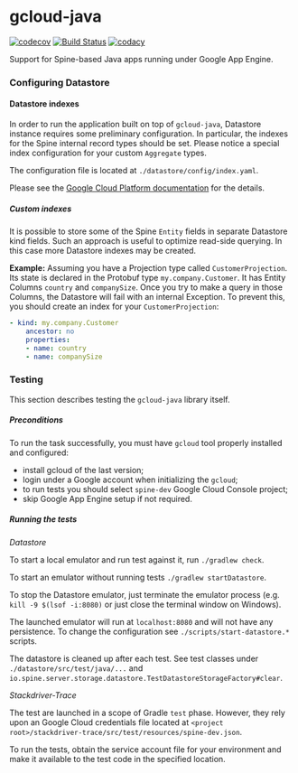 # gcloud-java

[![codecov](https://codecov.io/gh/SpineEventEngine/gcloud-java/branch/master/graph/badge.svg)](https://codecov.io/gh/SpineEventEngine/gcloud-java)
[![Build Status](https://travis-ci.com/SpineEventEngine/gcloud-java.svg?branch=master)](https://travis-ci.com/SpineEventEngine/gcloud-java)
[![codacy](https://api.codacy.com/project/badge/Grade/fe24ec78520943afa038336d45db4513)](https://www.codacy.com/app/SpineEventEngine/gcloud-java?utm_source=github.com&amp;utm_medium=referral&amp;utm_content=SpineEventEngine/gcloud-java&amp;utm_campaign=Badge_Grade)

Support for Spine-based Java apps running under Google App Engine.

### Configuring Datastore

#### Datastore indexes

In order to run the application built on top of `gcloud-java`, Datastore instance requires some 
preliminary configuration. In particular, the indexes for the Spine internal record types should 
be set. Please notice a special index configuration for your custom `Aggregate` types.

The configuration file is located at `./datastore/config/index.yaml`. 

Please see the [Google Cloud Platform documentation](https://cloud.google.com/datastore/docs/tools/indexconfig)
for the details.

##### Custom indexes

It is possible to store some of the Spine `Entity` fields in separate Datastore kind fields. 
Such an approach is useful to optimize read-side querying. In this case more Datastore indexes may
 be created.

__Example:__
Assuming you have a Projection type called `CustomerProjection`. Its state is declared in 
the Protobuf type `my.company.Customer`. It has Entity Columns `country` and
`companySize`. Once you try to make a query in those Columns, the Datastore will fail with 
an internal Exception. To prevent this, you should create an index for your `CustomerProjection`:
```yaml
- kind: my.company.Customer
    ancestor: no
    properties:
    - name: country
    - name: companySize
```

### Testing

This section describes testing the `gcloud-java` library itself.

##### Preconditions

To run the task successfully, you must have `gcloud` tool properly installed and configured: 
 - install gcloud of the last version;
 - login under a Google account when initializing the `gcloud`;
 - to run tests you should select `spine-dev` Google Cloud Console project;
 - skip Google App Engine setup if not required.


##### Running the tests

*Datastore*

To start a local emulator and run test against it, run `./gradlew check`.

To start an emulator without running tests `./gradlew startDatastore`.

To stop the Datastore emulator, just terminate the emulator process (e.g. `kill -9 $(lsof -i:8080)` or just close the terminal window on Windows).

The launched emulator will run at `localhost:8080` and will not have any persistence.
To change the configuration see `./scripts/start-datastore.*` scripts.

The datastore is cleaned up after each test.
See test classes under `./datastore/src/test/java/...` and `io.spine.server.storage.datastore.TestDatastoreStorageFactory#clear`.

*Stackdriver-Trace*

The test are launched in a scope of Gradle `test` phase. However, they rely upon an Google Cloud credentials file located at `<project root>/stackdriver-trace/src/test/resources/spine-dev.json`.

To run the tests, obtain the service account file for your environment and make it available to the test code in the specified location.

